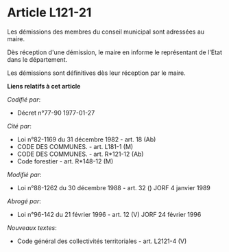 # Article L121-21

Les démissions des membres du conseil municipal sont adressées au maire.

Dès réception d'une démission, le maire en informe le représentant de l'Etat dans le département.

Les démissions sont définitives dès leur réception par le maire.

**Liens relatifs à cet article**

_Codifié par_:

  - Décret n°77-90 1977-01-27

_Cité par_:

  - Loi n°82-1169 du 31 décembre 1982 - art. 18 (Ab)
  - CODE DES COMMUNES. - art. L181-1 (M)
  - CODE DES COMMUNES. - art. R*121-12 (Ab)
  - Code forestier - art. R*148-12 (M)

_Modifié par_:

  - Loi n°88-1262 du 30 décembre 1988 - art. 32 () JORF 4 janvier 1989

_Abrogé par_:

  - Loi n°96-142 du 21 février 1996 - art. 12 (V) JORF 24 février 1996

_Nouveaux textes_:

  - Code général des collectivités territoriales - art. L2121-4 (V)
